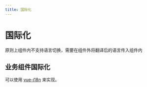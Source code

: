 ```yaml
---
title: 国际化
---
```


# 国际化

原则上组件内不支持语言切换，需要在组件外将翻译后的语言传入组件内

## 业务组件国际化

可以使用 [vue-i18n](https://github.com/kazupon/vue-i18n) 来实现。
